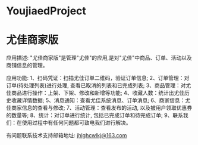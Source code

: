 # YoujiaedProject
# 尤佳商家版

应用描述: "尤佳商家版"是管理"尤佳"的应用,是对"尤佳"中商品、订单、活动以及商铺信息的管理。

应用功能: 
      1、扫码凭证：扫描尤佳订单二维码，验证订单信息; 
      2、订单管理：对订单(待处理列表)进行处理, 查看已取消的列表和已完成列表; 
      3、商品管理：对尤佳商品进行操作：上架、下架、修改和新增等功能; 
      4、收藏人数：统计出尤佳历史收藏详情数据; 
      5、消息通知：查看尤佳系统消息、订单消息;
      6、商家信息：尤佳商家信息的查看与修改; 
      7、活动管理：查看发布的活动, 以及被用户领取优惠券的数量等; 
      8、统计：对订单进行统计, 包括已完成订单和待完成订单;
      9、联系我们：在使用过程中有任何问题都可致电我们进行解决。

有问题联系技术支持邮箱地址: jhlghcwlkj@163.com
